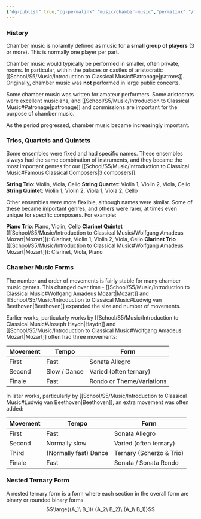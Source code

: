 ```yaml
---
{"dg-publish":true,"dg-permalink":"music/chamber-music","permalink":"/music/chamber-music/","dgHomeLink":true,"dgPassFrontmatter":false}
---
```



### History
Chamber music is noramlly defined as music for **a small group of players** (3 or more). This is normally one player per part.

Chamber music would typically be performed in smaller, often private, rooms. In particular, within the palaces or castles of aristocratic [[School/S5/Music/Introduction to Classical Music#Patronage|patrons]]. Originally, chamber music was **not** performed in large public concerts.

Some chamber music was written for amateur performers. Some aristocrats were excellent musicians, and [[School/S5/Music/Introduction to Classical Music#Patronage|patronage]] and commissions are important for the purpose of chamber music.

As the period progressed, chamber music became increasingly important.

### Trios, Quartets and Quintets
Some ensembles were fixed and had specific names. These ensembles always had the same combination of instruments, and they became the most important genres for our [[School/S5/Music/Introduction to Classical Music#Famous Classical Composers|3 composers]].

**String Trio**: Violin, Viola, Cello
**String Quartet**: Violin 1, Violin 2, Viola, Cello
**String Quintet**: Violin 1, Violin 2, Viola 1, Viola 2, Cello

Other ensembles were more flexible, although names were similar. Some of these became important genres, and others were rarer, at times even unique for specific composers. For example:

**Piano Trio**: Piano, Violin, Cello
**Clarinet Quintet** ([[School/S5/Music/Introduction to Classical Music#Wolfgang Amadeus Mozart|Mozart]]): Clarinet, Violin 1, Violin 2, Viola, Cello
**Clarinet Trio** ([[School/S5/Music/Introduction to Classical Music#Wolfgang Amadeus Mozart|Mozart]]): Clarinet, Viola, Piano

### Chamber Music Forms
The number and order of movements is fairly stable for many chamber music genres. This changed over time - [[School/S5/Music/Introduction to Classical Music#Wolfgang Amadeus Mozart|Mozart]] and [[School/S5/Music/Introduction to Classical Music#Ludwig van Beethoven|Beethoven]] expanded the size and number of movements.

Earlier works, particularly works by [[School/S5/Music/Introduction to Classical Music#Joseph Haydn|Haydn]] and [[School/S5/Music/Introduction to Classical Music#Wolfgang Amadeus Mozart|Mozart]] often had three movements:

| Movement | Tempo        | Form                      |
| -------- | ------------ | ------------------------- |
| First    | Fast         | Sonata Allegro            |
| Second   | Slow / Dance | Varied (often ternary)    |
| Finale   | Fast         | Rondo or Theme/Variations |

In later works, particularly by [[School/S5/Music/Introduction to Classical Music#Ludwig van Beethoven|Beethoven]], an extra movement was often added:

| Movement | Tempo                 | Form                     |
| -------- | --------------------- | ------------------------ |
| First    | Fast                  | Sonata Allegro           |
| Second   | Normally slow         | Varied (often ternary)   |
| Third    | (Normally fast) Dance | Ternary (Scherzo & Trio) |
| Finale   | Fast                  | Sonata / Sonata Rondo    |

### Nested Ternary Form
A nested ternary form is a form where each section in the overall form are binary or rounded binary forms.
$$\large{(A_1\ B_1)\ (A_2\ B_2)\ (A_1\ B_1)}$$

